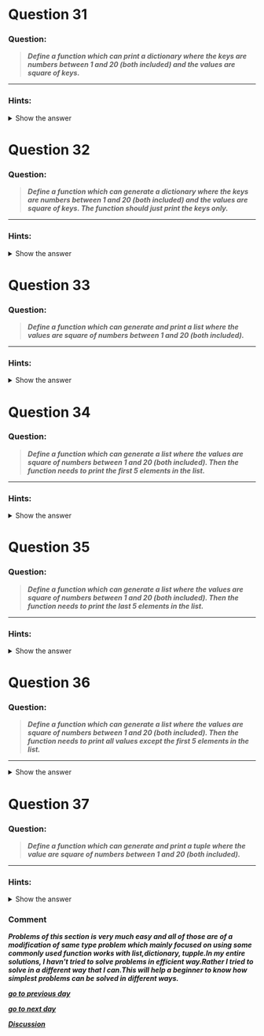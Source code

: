 
</details>

# Question 31

### **Question:**

>***Define a function which can print a dictionary where the keys are numbers between 1 and 20 (both included) and the values are square of keys.***

----------------------

### Hints:
<details>  <summary>Show the answer</summary>
 
```
Use dict[key]=value pattern to put entry into a dictionary.Use ** operator to get power of a number.Use range() for loops.
```
-------------------
**Main Author's Solution: Python 2**
```python
def printDict():
	d=dict()
	for i in range(1,21):
		d[i]=i**2
	print d
		
printDict()
```
----------------
**My Solution: Python 3**
```python
def printDict():
    dict={i:i**2 for i in range(1,21)}   # Using comprehension method and
    print(dict)

printDict()
```
----------------


</details>

# Question 32

### **Question:**

>***Define a function which can generate a dictionary where the keys are numbers between 1 and 20 (both included) and the values are square of keys. The function should just print the keys only.***

----------------------

### Hints:
<details>  <summary>Show the answer</summary>

``` 
Use dict[key]=value pattern to put entry into a dictionary.Use ** operator to get power of a number.Use range() for loops.Use keys() to iterate keys in the dictionary. Also we can use item() to get key/value pairs.
```
-------------------
**Main Author's Solution: Python 2**
```python
def printDict():
	d=dict()
	for i in range(1,21):
		d[i]=i**2
	for k in d.keys():	
		print k
printDict()
```
----------------
**My Solution: Python 3**
```python
def printDict():
    dict = {i: i**2 for i in range(1, 21)}
    print(dict.keys())      # print keys of a dictionary

printDict()
```
---------------------


</details>

# Question 33

### **Question:**

>***Define a function which can generate and print a list where the values are square of numbers between 1 and 20 (both included).***

----------------------

### Hints:
<details>  <summary>Show the answer</summary>

```
Use ** operator to get power of a number.Use range() for loops.Use list.append() to add values into a list.
```

-------------------
**Main Author's Solution: Python 2**
```python
def printList():
	li=list()
	for i in range(1,21):
		li.append(i**2)
	print li
		
printList()
```
----------------
**My Solution: Python 3**
```python
def printList():
    lst = [i ** 2 for i in range(1, 21)]
    print(lst)

printList()
```
-------------------


</details>

# Question 34

### **Question:**

>***Define a function which can generate a list where the values are square of numbers between 1 and 20 (both included). Then the function needs to print the first 5 elements in the list.***

----------------------

### Hints:
<details>  <summary>Show the answer</summary>

```
Use ** operator to get power of a number.Use range() for loops.Use list.append() to add values into a list.Use [n1:n2] to slice a list
```

-------------------
**Main Author's Solution: Python 2**
```python
def printList():
	li=list()
	for i in range(1,21):
		li.append(i**2)
	print li[:5]
		
printList()
```
----------------

**My Solution: Python 3**
```python
def printList():
    lst = [i ** 2 for i in range(1, 21)]

    for i in range(5):
        print(lst[i])

printList()
```
-------------

</details>

# Question 35

### **Question:**

>***Define a function which can generate a list where the values are square of numbers between 1 and 20 (both included). Then the function needs to print the last 5 elements in the list.***

----------------------
### Hints:
<details>  <summary>Show the answer</summary>

```
Use ** operator to get power of a number.Use range() for loops.Use list.append() to add values into a list.Use [n1:n2] to slice a list
```
-------------------
**Main Author's Solution: Python 2**
```python
def printList():
	li=list()
	for i in range(1,21):
		li.append(i**2)
	print li[-5:]
		
printList()
```
----------------
**My Solution: Python 3**
```python
def printList():
    lst = [i ** 2 for i in range(1, 21)]
    for i in range(19,14,-1):
        print(lst[i])

printList()
```
----------------------

</details>

# Question 36

### **Question:**

>***Define a function which can generate a list where the values are square of numbers between 1 and 20 (both included). Then the function needs to print all values except the first 5 elements in the list.***

----------------------
<details>  <summary>Show the answer</summary>

```
### Hints: Use ** operator to get power of a number.Use range() for loops.Use list.append() to add values into a list.Use [n1:n2] to slice a list
```

-------------------
**Main Author's Solution: Python 2**
```python
def printList():
	li=list()
	for i in range(1,21):
		li.append(i**2)
	print li[5:]
		
printList()
```
----------------
**My Solution: Python 3**
```python
def printList():
    lst = [i ** 2 for i in range(1, 21)]
    for i in range(5,20):
        print(lst[i])

printList()
```

---------------------

</details>

# Question 37

### **Question:**

>***Define a function which can generate and print a tuple where the value are square of numbers between 1 and 20 (both included).***


----------------------

### Hints:
<details>  <summary>Show the answer</summary>
 
```
Use ** operator to get power of a number.Use range() for loops.Use list.append() to add values into a list.Use tuple() to get a tuple from a list.
```

-------------------
**Main Author's Solution: Python 2**
```python
def printTuple():
	li=list()
	for i in range(1,21):
		li.append(i**2)
	print tuple(li)
		
printTuple()
```
----------------
**My Solution: Python 3**
```python
def printTupple():
    lst = [i ** 2 for i in range(1, 21)]
    print(tuple(lst))

printTupple()
```

-----------------

</details>

### Comment
***Problems of this section is very much easy and all of those are of a modification of same type problem which mainly focused on using some commonly used function works with list,dictionary, tupple.In my entire solutions, I havn't tried to solve problems in efficient way.Rather I tried to solve in a different way that I can.This will help a beginner to know how simplest problems can be solved in different ways.*** 


[***go to previous day***](Documentation/../Day%209.md "Day 9")

[***go to next day***](Documentation/../Day_11.md "Day 11")

[***Discussion***](../../../../../issues)